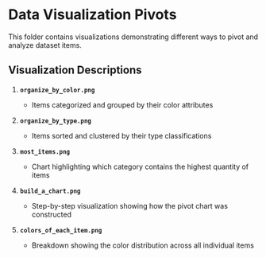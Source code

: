 # Data Visualization Pivots

This folder contains visualizations demonstrating different ways to pivot and analyze dataset items.

## Visualization Descriptions

1. **`organize_by_color.png`**  
   - Items categorized and grouped by their color attributes

2. **`organize_by_type.png`**  
   - Items sorted and clustered by their type classifications

3. **`most_items.png`**  
   - Chart highlighting which category contains the highest quantity of items

4. **`build_a_chart.png`**  
   - Step-by-step visualization showing how the pivot chart was constructed

5. **`colors_of_each_item.png`**  
   - Breakdown showing the color distribution across all individual items

